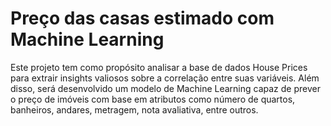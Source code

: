# Preço das casas estimado com Machine Learning

Este projeto tem como propósito analisar a base de dados House Prices para extrair insights valiosos sobre a correlação entre suas variáveis. Além disso, será desenvolvido um modelo de Machine Learning capaz de prever o preço de imóveis com base em atributos como número de quartos, banheiros, andares, metragem, nota avaliativa, entre outros.
